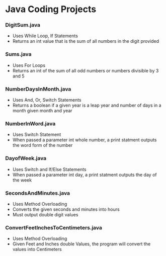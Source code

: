 # Java Coding Projects

### DigitSum.java     
+ Uses While Loop, If Statements  
+ Returns an int value that is the sum of all numbers in the digit provided

### Sums.java     
+ Uses For Loops  
+ Returns an int of the sum of all odd numbers or numbers divisible by 3 and 5

### NumberDaysInMonth.java     
+ Uses And, Or, Switch Statements      
+ Returns a boolean if a given year is a leap year and number of days in a month given month and year

### NumberInWord.java 
+ Uses Switch Statement       
+ When passed a parameter int whole number, a print statment outputs the word form of the number

### DayofWeek.java    
+ Uses Switch and If/Else Statements       
+ When passed a parameter int day, a print statment outputs the day of the week

### SecondsAndMinutes.java  
+ Uses Method Overloading     
+ Converts the given seconds and minutes into hours
+ Must output double digit values

### ConvertFeetInchesToCentimeters.java     
+ Uses Method Overloading     
+ Given Feet and Inches double Values, the program will convert the values into Centimeters   

